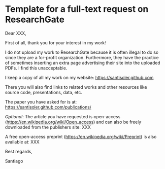 # Template for a full-text request on ResearchGate

Dear XXX,

First of all, thank you for your interest in my work!

I do not upload my work to ResearchGate because it is often illegal to do so since they are a for-profit organization. Furthermore, they have the practice of sometimes inserting an extra page advertising their site into the uploaded PDFs. I find this unacceptable.

I keep a copy of all my work on my website: https://santisoler.github.com

There you will also find links to related works and other resources like source code, presentations, data, etc.

The paper you have asked for is at: https://santisoler.github.com/publications/

*Optional*:
The article you have requested is open-access (https://en.wikipedia.org/wiki/Open_access) and can also be freely downloaded from the publishers site: XXX

A free open-access preprint (https://en.wikipedia.org/wiki/Preprint) is also available at: XXX


Best regards,


Santiago
